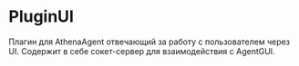 # PluginUI
Плагин для AthenaAgent отвечающий за работу с пользователем через UI.
Содержит в себе сокет-сервер для взаимодействия с AgentGUI.